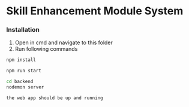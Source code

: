 # Skill Enhancement Module System 

### Installation

1. Open in cmd and navigate to this folder
2. Run following commands

```bash
npm install
```

```bash
npm run start
```

```bash
cd backend
nodemon server
```

```bash
the web app should be up and running
```
